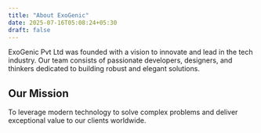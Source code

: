 ```yaml
---
title: "About ExoGenic"
date: 2025-07-16T05:08:24+05:30
draft: false
---
```


ExoGenic Pvt Ltd was founded with a vision to innovate and lead in the tech industry. Our team consists of passionate developers, designers, and thinkers dedicated to building robust and elegant solutions.

## Our Mission
To leverage modern technology to solve complex problems and deliver exceptional value to our clients worldwide.